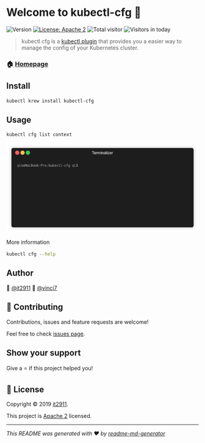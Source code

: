 # Welcome to kubectl-cfg 👋

![Version](https://img.shields.io/badge/version-0.0.1-blue.svg?cacheSeconds=2592000)
[![License: Apache 2](https://img.shields.io/badge/License-Apache%202-yellow.svg)](http://www.apache.org/licenses/LICENSE-2.0.html)
![Total visitor](https://visitor-count-badge.herokuapp.com/total.svg?repo_id=kubectl-cfg)
![Visitors in today](https://visitor-count-badge.herokuapp.com/today.svg?repo_id=kubectl-cfg)


> kubectl cfg is a [kubectl plugin](https://github.com/kubernetes-sigs/krew) that provides you a easier way to manage the config of your Kubernetes cluster.

### 🏠 [Homepage](https://github.com/it2911/kubectl-cfg)

## Install

```sh
kubectl krew install kubectl-cfg
```

## Usage


```sh
kubectl cfg list context
```

![](https://raw.githubusercontent.com/77ImageHosting/repo1/master/imgrender1565399746354.gif)

More information

```sh
kubectl cfg --help
```

## Author

👤 [@it2911](https://github.com/it2911) 👤 [@vinci7](https://github.com/vinci7)

## 🤝 Contributing

Contributions, issues and feature requests are welcome!

Feel free to check [issues page](https://github.com/it2911/kubectl-cfg/issues).

## Show your support

Give a ⭐️ if this project helped you!


## 📝 License

Copyright © 2019 [it2911](https://github.com/it2911).

This project is [Apache 2](http://www.apache.org/licenses/LICENSE-2.0.html) licensed.

***
_This README was generated with ❤️ by [readme-md-generator](https://github.com/kefranabg/readme-md-generator)_



